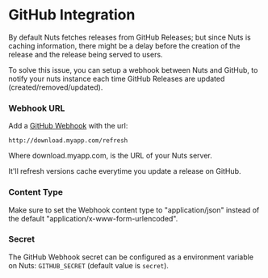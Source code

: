 # GitHub Integration

By default Nuts fetches releases from GitHub Releases; but since Nuts is caching information, there might be a delay before the creation of the release and the release being served to users.

To solve this issue, you can setup a webhook between Nuts and GitHub, to notify your nuts instance each time GitHub Releases are updated (created/removed/updated).

### Webhook URL

Add a [GitHub Webhook](https://help.github.com/articles/about-webhooks/) with the url:

```
http://download.myapp.com/refresh
```

Where download.myapp.com, is the URL of your Nuts server.

It'll refresh versions cache everytime you update a release on GitHub.

### Content Type

Make sure to set the Webhook content type to "application/json" instead of the default "application/x-www-form-urlencoded".

### Secret

The GitHub Webhook secret can be configured as a environment variable on Nuts: `GITHUB_SECRET` (default value is `secret`).
